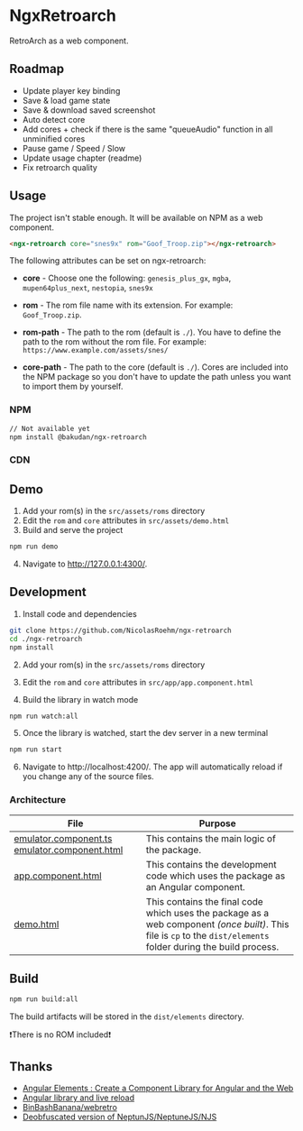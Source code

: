 # NgxRetroarch

RetroArch as a web component.

## Roadmap
- Update player key binding
- Save & load game state
- Save & download saved screenshot
- Auto detect core
- Add cores + check if there is the same "queueAudio" function in all unminified cores
- Pause game / Speed / Slow
- Update usage chapter (readme)
- Fix retroarch quality

## Usage

The project isn't stable enough. It will be available on NPM as a web component.

```html
<ngx-retroarch core="snes9x" rom="Goof_Troop.zip"></ngx-retroarch>
```

The following attributes can be set on ngx-retroarch:
- **core** - Choose one the following:
  `genesis_plus_gx`, `mgba`, `mupen64plus_next`, `nestopia`, `snes9x`

- **rom** - The rom file name with its extension. For example: `Goof_Troop.zip`.
- **rom-path** - The path to the rom (default is `./`). You have to define the path to the rom without the rom file. For example: `https://www.example.com/assets/snes/`
- **core-path** - The path to the core (default is `./`). Cores are included into the NPM package so you don't have to update the path unless you want to import them by yourself.

### NPM

```sh
// Not available yet
npm install @bakudan/ngx-retroarch
```

### CDN



## Demo

1. Add your rom(s) in the `src/assets/roms` directory
2. Edit the `rom` and `core` attributes in `src/assets/demo.html`
3. Build and serve the project
```sh
npm run demo
```
4. Navigate to http://127.0.0.1:4300/.


## Development

1. Install code and dependencies
```sh
git clone https://github.com/NicolasRoehm/ngx-retroarch
cd ./ngx-retroarch
npm install
```

2. Add your rom(s) in the `src/assets/roms` directory
3. Edit the `rom` and `core` attributes in `src/app/app.component.html`

4. Build the library in watch mode
```sh
npm run watch:all
```
5. Once the library is watched, start the dev server in a new terminal
```sh
npm run start
```
6. Navigate to http://localhost:4200/. The app will automatically reload if you change any of the source files.

### Architecture

| File | Purpose |
| --- | --- |
| [emulator.component.ts](https://github.com/NicolasRoehm/ngx-retroarch/blob/master/projects/components/src/lib/components/emulator/emulator.component.ts) [emulator.component.html](https://github.com/NicolasRoehm/ngx-retroarch/blob/master/projects/components/src/lib/components/emulator/emulator.component.html) | This contains the main logic of the package. |
| [app.component.html](https://github.com/NicolasRoehm/ngx-retroarch/blob/master/src/app/app.component.html) | This contains the development code which uses the package as an Angular component. |
| [demo.html](https://github.com/NicolasRoehm/ngx-retroarch/blob/master/src/assets/demo.html) | This contains the final code which uses the package as a web component *(once built)*. This file is `cp` to the `dist/elements` folder during the build process. |


## Build

```sh
npm run build:all
```
The build artifacts will be stored in the `dist/elements` directory.

❗There is no ROM included❗

## Thanks

- [Angular Elements : Create a Component Library for Angular and the Web](https://notiz.dev/blog/create-a-component-library-for-angular-and-the-web)
- [Angular library and live reload](https://stackoverflow.com/a/59706221/7462178)
- [BinBashBanana/webretro](https://github.com/BinBashBanana/webretro)
- [Deobfuscated version of NeptunJS/NeptuneJS/NJS](https://github.com/asifagaria/NeptunJS)
